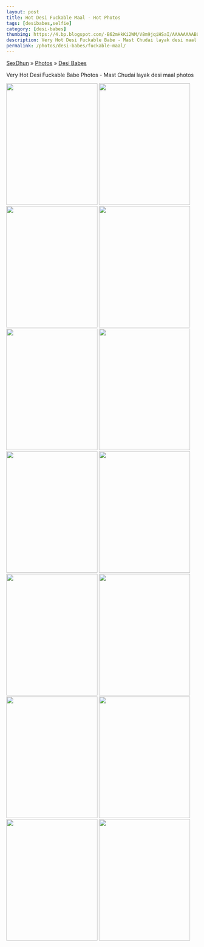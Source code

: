 ```yaml
---
layout: post
title: Hot Desi Fuckable Maal - Hot Photos
tags: [desibabes,selfie]
category: [desi-babes]
thumbimg: https://4.bp.blogspot.com/-B62mHkKi2WM/V8m9jqiHSaI/AAAAAAAABUU/7DtbNIF2XjII6ncpwjFnEAJt5Z58Lv9iACLcB/s200/hot%2Bfuckable%2Bdesi%2Bbabe%2B%25285%2529.jpg
description: Very Hot Desi Fuckable Babe - Mast Chudai layak desi maal photos
permalink: /photos/desi-babes/fuckable-maal/
---
```

<div class="breadcrumb">
<span itemscope='itemscope' itemtype='http://data-vocabulary.org/Breadcrumb'><a href="/" itemprop="url"><span title="SexDhun" itemprop='title'>SexDhun</span></a></span>
<span itemscope='itemscope' itemtype='http://data-vocabulary.org/Breadcrumb'>&#187; <a href="/photos/" itemprop="url"><span title="Photos" itemprop='title'>Photos</span></a></span>
<span itemscope='itemscope' itemtype='http://data-vocabulary.org/Breadcrumb'>&#187; <a href="/photos/desi-babes/" itemprop="url"><span title="Desi Babes" itemprop='title'>Desi Babes</span></a></span>
</div>

<p>Very Hot Desi Fuckable Babe Photos - Mast Chudai layak desi maal photos</p>

<a href="https://2.bp.blogspot.com/-g4m7-DmBQkI/V8m9hPNJuiI/AAAAAAAABT4/OJp7CD44DbYsUMLf_B16grGdC8NnTHwAgCLcB/s1600/hot%2Bfuckable%2Bdesi%2Bbabe%2B%25281%2529.jpg" ><img class="img-responsive" height="320" src="https://2.bp.blogspot.com/-g4m7-DmBQkI/V8m9hPNJuiI/AAAAAAAABT4/OJp7CD44DbYsUMLf_B16grGdC8NnTHwAgCLcB/s320/hot%2Bfuckable%2Bdesi%2Bbabe%2B%25281%2529.jpg" width="240" /></a>
<a href="https://4.bp.blogspot.com/-da1otQxC_kk/V8m9i64YlRI/AAAAAAAABUI/c_8TBo_-QQ4GrjTSYA-ZyaCOm7OJuDZuACLcB/s1600/hot%2Bfuckable%2Bdesi%2Bbabe%2B%25282%2529.jpg" ><img class="img-responsive" height="320" src="https://4.bp.blogspot.com/-da1otQxC_kk/V8m9i64YlRI/AAAAAAAABUI/c_8TBo_-QQ4GrjTSYA-ZyaCOm7OJuDZuACLcB/s320/hot%2Bfuckable%2Bdesi%2Bbabe%2B%25282%2529.jpg" width="240" /></a>
<a href="https://4.bp.blogspot.com/-X3tkbmfDbro/V8m9jgh3euI/AAAAAAAABUM/rDFu0nROTTw73bEOlFI6ct6cWs1B85nrgCLcB/s1600/hot%2Bfuckable%2Bdesi%2Bbabe%2B%25283%2529.jpg" ><img class="img-responsive" height="320" src="https://4.bp.blogspot.com/-X3tkbmfDbro/V8m9jgh3euI/AAAAAAAABUM/rDFu0nROTTw73bEOlFI6ct6cWs1B85nrgCLcB/s320/hot%2Bfuckable%2Bdesi%2Bbabe%2B%25283%2529.jpg" width="240" /></a>
<a href="https://2.bp.blogspot.com/-NgNaYg8rU9g/V8m9jiYrj4I/AAAAAAAABUQ/RUHv1QoOHjUYcmz6vBqi8X3R-xq3z-MkQCLcB/s1600/hot%2Bfuckable%2Bdesi%2Bbabe%2B%25284%2529.jpg" ><img class="img-responsive" height="320" src="https://2.bp.blogspot.com/-NgNaYg8rU9g/V8m9jiYrj4I/AAAAAAAABUQ/RUHv1QoOHjUYcmz6vBqi8X3R-xq3z-MkQCLcB/s320/hot%2Bfuckable%2Bdesi%2Bbabe%2B%25284%2529.jpg" width="240" /></a>
<a href="https://4.bp.blogspot.com/-B62mHkKi2WM/V8m9jqiHSaI/AAAAAAAABUU/7DtbNIF2XjII6ncpwjFnEAJt5Z58Lv9iACLcB/s1600/hot%2Bfuckable%2Bdesi%2Bbabe%2B%25285%2529.jpg" ><img class="img-responsive" height="320" src="https://4.bp.blogspot.com/-B62mHkKi2WM/V8m9jqiHSaI/AAAAAAAABUU/7DtbNIF2XjII6ncpwjFnEAJt5Z58Lv9iACLcB/s320/hot%2Bfuckable%2Bdesi%2Bbabe%2B%25285%2529.jpg" width="240" /></a>
<a href="https://4.bp.blogspot.com/-tkQfZ3iV8qE/V8m9kIlxjWI/AAAAAAAABUY/K2oTV9iEpg4Eziwxdb29dP9oRgNQUO3CACLcB/s1600/hot%2Bfuckable%2Bdesi%2Bbabe%2B%25286%2529.jpg" ><img class="img-responsive" height="320" src="https://4.bp.blogspot.com/-tkQfZ3iV8qE/V8m9kIlxjWI/AAAAAAAABUY/K2oTV9iEpg4Eziwxdb29dP9oRgNQUO3CACLcB/s320/hot%2Bfuckable%2Bdesi%2Bbabe%2B%25286%2529.jpg" width="240" /></a>
<a href="https://1.bp.blogspot.com/-84huIe2t68I/V8m9kVV9GnI/AAAAAAAABUc/lmPtjSKpHykDb8RaGBcGdrMUyKXhhRrqwCLcB/s1600/hot%2Bfuckable%2Bdesi%2Bbabe%2B%25287%2529.jpg" ><img class="img-responsive" height="320" src="https://1.bp.blogspot.com/-84huIe2t68I/V8m9kVV9GnI/AAAAAAAABUc/lmPtjSKpHykDb8RaGBcGdrMUyKXhhRrqwCLcB/s320/hot%2Bfuckable%2Bdesi%2Bbabe%2B%25287%2529.jpg" width="240" /></a>
<a href="https://1.bp.blogspot.com/-iFb5JZ6Abr0/V8m9kT-Mi5I/AAAAAAAABUg/nqB-vYz2PqE3_1zEVTBNN5s_IAjfSlRaACLcB/s1600/hot%2Bfuckable%2Bdesi%2Bbabe%2B%25288%2529.jpg" ><img class="img-responsive" height="320" src="https://1.bp.blogspot.com/-iFb5JZ6Abr0/V8m9kT-Mi5I/AAAAAAAABUg/nqB-vYz2PqE3_1zEVTBNN5s_IAjfSlRaACLcB/s320/hot%2Bfuckable%2Bdesi%2Bbabe%2B%25288%2529.jpg" width="240" /></a>
<a href="https://4.bp.blogspot.com/-BbseApvsuDE/V8m9k0tyZeI/AAAAAAAABUk/b5BozGYI3sw31qADDyEasQKBtQk1YlFMgCLcB/s1600/hot%2Bfuckable%2Bdesi%2Bbabe%2B%25289%2529.jpg" ><img class="img-responsive" height="320" src="https://4.bp.blogspot.com/-BbseApvsuDE/V8m9k0tyZeI/AAAAAAAABUk/b5BozGYI3sw31qADDyEasQKBtQk1YlFMgCLcB/s320/hot%2Bfuckable%2Bdesi%2Bbabe%2B%25289%2529.jpg" width="240" /></a>
<a href="https://2.bp.blogspot.com/-6R_Pswlmu40/V8m9hEUCNMI/AAAAAAAABT0/ZUY4_6ELkBgSFJRoRfe4Vup4NGQxqooTACLcB/s1600/hot%2Bfuckable%2Bdesi%2Bbabe%2B%252810%2529.jpg" ><img class="img-responsive" height="320" src="https://2.bp.blogspot.com/-6R_Pswlmu40/V8m9hEUCNMI/AAAAAAAABT0/ZUY4_6ELkBgSFJRoRfe4Vup4NGQxqooTACLcB/s320/hot%2Bfuckable%2Bdesi%2Bbabe%2B%252810%2529.jpg" width="240" /></a>
<a href="https://4.bp.blogspot.com/-8nniR8L8VDY/V8m9hHJitTI/AAAAAAAABTw/0i89t14fwWcinistZ0aEb8gTQsf6XXziACLcB/s1600/hot%2Bfuckable%2Bdesi%2Bbabe%2B%252811%2529.jpg" ><img class="img-responsive" height="320" src="https://4.bp.blogspot.com/-8nniR8L8VDY/V8m9hHJitTI/AAAAAAAABTw/0i89t14fwWcinistZ0aEb8gTQsf6XXziACLcB/s320/hot%2Bfuckable%2Bdesi%2Bbabe%2B%252811%2529.jpg" width="240" /></a>
<a href="https://1.bp.blogspot.com/-HfE31SJWL-s/V8m9h33quhI/AAAAAAAABT8/FzS2qbCTyxMva7X4Mrt_QgG7WellrtuFQCLcB/s1600/hot%2Bfuckable%2Bdesi%2Bbabe%2B%252812%2529.jpg" ><img class="img-responsive" height="320" src="https://1.bp.blogspot.com/-HfE31SJWL-s/V8m9h33quhI/AAAAAAAABT8/FzS2qbCTyxMva7X4Mrt_QgG7WellrtuFQCLcB/s320/hot%2Bfuckable%2Bdesi%2Bbabe%2B%252812%2529.jpg" width="240" /></a>
<a href="https://3.bp.blogspot.com/-ytueKXcPV9M/V8m9ikTnuEI/AAAAAAAABUA/SAhYIaHO--YVTl8AkFehTKne-2HKyv6PgCLcB/s1600/hot%2Bfuckable%2Bdesi%2Bbabe%2B%252813%2529.jpg" ><img class="img-responsive" height="320" src="https://3.bp.blogspot.com/-ytueKXcPV9M/V8m9ikTnuEI/AAAAAAAABUA/SAhYIaHO--YVTl8AkFehTKne-2HKyv6PgCLcB/s320/hot%2Bfuckable%2Bdesi%2Bbabe%2B%252813%2529.jpg" width="240" /></a>
<a href="https://2.bp.blogspot.com/-B2DVU2JQ9ZU/V8m9iq64tAI/AAAAAAAABUE/_4jsU3AD8m8kmtBIhraE4Rp00FV3z6UlACLcB/s1600/hot%2Bfuckable%2Bdesi%2Bbabe%2B%252814%2529.jpg" ><img class="img-responsive" height="320" src="https://2.bp.blogspot.com/-B2DVU2JQ9ZU/V8m9iq64tAI/AAAAAAAABUE/_4jsU3AD8m8kmtBIhraE4Rp00FV3z6UlACLcB/s320/hot%2Bfuckable%2Bdesi%2Bbabe%2B%252814%2529.jpg" width="240" /></a>
